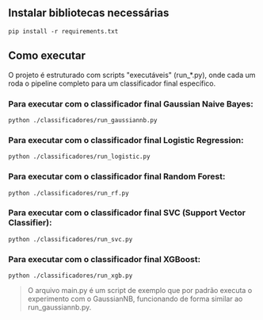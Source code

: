 ## Instalar bibliotecas necessárias
```pip install -r requirements.txt```

## Como executar

O projeto é estruturado com scripts "executáveis" (run_*.py), onde cada um roda o pipeline completo para um classificador final específico.

### Para executar com o classificador final Gaussian Naive Bayes:
```python ./classificadores/run_gaussiannb.py```

### Para executar com o classificador final Logistic Regression:
```python ./classificadores/run_logistic.py```

### Para executar com o classificador final Random Forest:
```python ./classificadores/run_rf.py```

### Para executar com o classificador final SVC (Support Vector Classifier):
```python ./classificadores/run_svc.py``` 

### Para executar com o classificador final XGBoost:
```python ./classificadores/run_xgb.py``` 

> O arquivo main.py é um script de exemplo que por padrão executa o experimento com o GaussianNB, funcionando de forma similar ao run_gaussiannb.py.